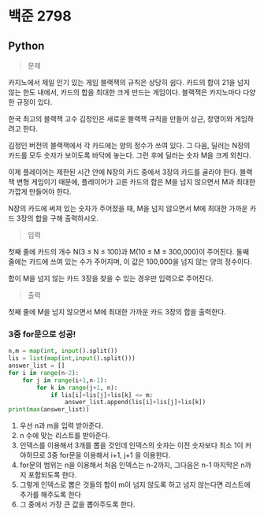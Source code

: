 # 백준 2798
## Python

>문제

카지노에서 제일 인기 있는 게임 블랙잭의 규칙은 상당히 쉽다. 카드의 합이 21을 넘지 않는 한도 내에서, 카드의 합을 최대한 크게 만드는 게임이다. 블랙잭은 카지노마다 다양한 규정이 있다.

한국 최고의 블랙잭 고수 김정인은 새로운 블랙잭 규칙을 만들어 상근, 창영이와 게임하려고 한다.

김정인 버전의 블랙잭에서 각 카드에는 양의 정수가 쓰여 있다. 그 다음, 딜러는 N장의 카드를 모두 숫자가 보이도록 바닥에 놓는다. 그런 후에 딜러는 숫자 M을 크게 외친다.

이제 플레이어는 제한된 시간 안에 N장의 카드 중에서 3장의 카드를 골라야 한다. 블랙잭 변형 게임이기 때문에, 플레이어가 고른 카드의 합은 M을 넘지 않으면서 M과 최대한 가깝게 만들어야 한다.

N장의 카드에 써져 있는 숫자가 주어졌을 때, M을 넘지 않으면서 M에 최대한 가까운 카드 3장의 합을 구해 출력하시오.

>입력

첫째 줄에 카드의 개수 N(3 ≤ N ≤ 100)과 M(10 ≤ M ≤ 300,000)이 주어진다. 둘째 줄에는 카드에 쓰여 있는 수가 주어지며, 이 값은 100,000을 넘지 않는 양의 정수이다.

합이 M을 넘지 않는 카드 3장을 찾을 수 있는 경우만 입력으로 주어진다.

>출력

첫째 줄에 M을 넘지 않으면서 M에 최대한 가까운 카드 3장의 합을 출력한다.

### 3중 for문으로 성공!
```python
n,m = map(int, input().split())
lis = list(map(int,input().split()))
answer_list = []
for i in range(n-2):
    for j in range(i+1,n-1):
        for k in range(j+1, n):
            if lis[i]+lis[j]+lis[k] <= m:
                answer_list.append(lis[i]+lis[j]+lis[k])
print(max(answer_list))
```
1. 우선 n과 m을 입력 받아준다.
2. n 수에 맞는 리스트를 받아준다.
3. 인덱스를 이용해서 3개를 뽑을 것인데 인덱스의 숫자는 이전 숫자보다 최소 1이 커야하므로 3중 for문을 이용해서 i+1, j+1 을 이용한다.
4. for문의 범위는 n을 이용해서 처음 인덱스는 n-2까지, 그다음은 n-1 마지막은 n까지 포함되도록 한다.
5. 그렇게 인덱스로 뽑은 것들의 합이 m이 넘지 않도록 하고 넘지 않는다면 리스트에 추가를 해주도록 한다
6. 그 중에서 가장 큰 값을 뽑아주도록 한다.
